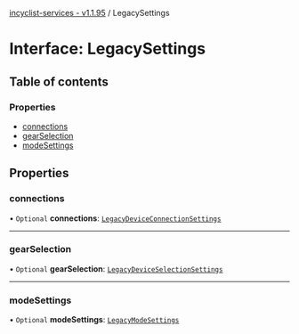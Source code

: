 [incyclist-services - v1.1.95](../README.md) / LegacySettings

# Interface: LegacySettings

## Table of contents

### Properties

- [connections](LegacySettings.md#connections)
- [gearSelection](LegacySettings.md#gearselection)
- [modeSettings](LegacySettings.md#modesettings)

## Properties

### connections

• `Optional` **connections**: [`LegacyDeviceConnectionSettings`](LegacyDeviceConnectionSettings.md)

___

### gearSelection

• `Optional` **gearSelection**: [`LegacyDeviceSelectionSettings`](LegacyDeviceSelectionSettings.md)

___

### modeSettings

• `Optional` **modeSettings**: [`LegacyModeSettings`](LegacyModeSettings.md)
